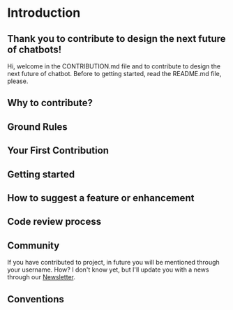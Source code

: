# Introduction

## Thank you to contribute to design the next future of chatbots!
Hi, welcome in the CONTRIBUTION.md file and to contribute to design the next future of chatbot. Before to getting started, read the README.md file, please.

## Why to contribute?

## Ground Rules

## Your First Contribution

## Getting started

## How to suggest a feature or enhancement

## Code review process

## Community
If you have contributed to project, in future you will be mentioned through your username. How? I don't know yet, but I'll update you with a news through our [Newsletter](http://eepurl.com/dzy24L).

## Conventions
